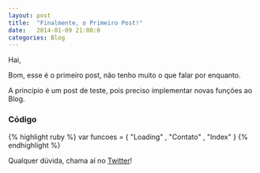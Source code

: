 ```yaml
---
layout: post
title:  "Finalmente, o Primeiro Post!"
date:   2014-01-09 21:00:0
categories: Blog
---
```


Hai,

Bom, esse é o primeiro post, não tenho muito o que falar por enquanto.

A princípio é um post de teste, pois preciso implementar novas funções ao Blog.

<h3>Código</h3>


{% highlight ruby %}
	var funcoes = { "Loading" , "Contato" , "Index" }
{% endhighlight %}

Qualquer dúvida, chama aí no <a href="https://twitter.com/realronchi" target="blank">Twitter</a>!
